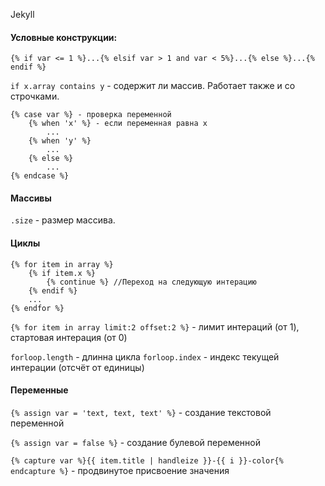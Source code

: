 Jekyll

#### Условные конструкции:

`{% if var <= 1 %}...{% elsif var > 1 and var < 5%}...{% else %}...{% endif %}`

`if x.array contains y` - содержит ли массив. Работает также и со строчками.

    {% case var %} - проверка переменной
        {% when 'x' %} - если переменная равна x
            ...
        {% when 'y' %}
            ...
        {% else %}
            ...
    {% endcase %}

#### Массивы

`.size` - размер массива.

#### Циклы
    {% for item in array %}
        {% if item.x %}
            {% continue %} //Переход на следующую интерацию
        {% endif %}
        ...
    {% endfor %}

`{% for item in array limit:2 offset:2 %}` - лимит интераций (от 1), стартовая интерация (от 0)

`forloop.length` - длинна цикла
`forloop.index` - индекс текущей интерации (отсчёт от единицы)

#### Переменные
`{% assign var = 'text, text, text' %}` - создание текстовой переменной

`{% assign var = false %}` - создание булевой переменной

`{% capture var %}{{ item.title | handleize }}-{{ i }}-color{% endcapture %}` - продвинутое присвоение значения
